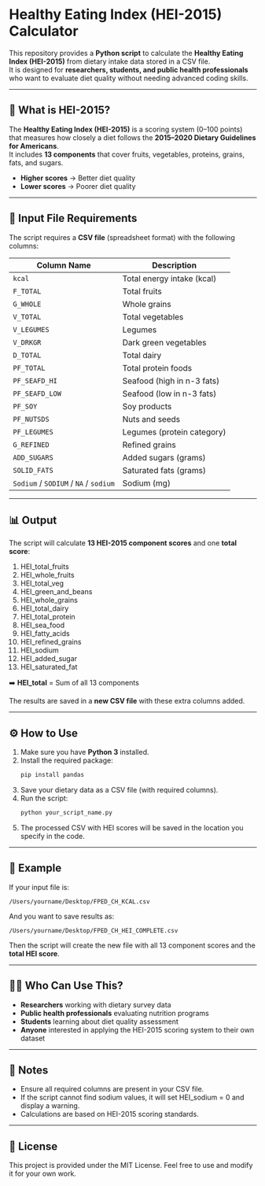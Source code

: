 # Healthy Eating Index (HEI-2015) Calculator

This repository provides a **Python script** to calculate the **Healthy Eating Index (HEI-2015)** from dietary intake data stored in a CSV file.  
It is designed for **researchers, students, and public health professionals** who want to evaluate diet quality without needing advanced coding skills.

---

## 📖 What is HEI-2015?

The **Healthy Eating Index (HEI-2015)** is a scoring system (0–100 points) that measures how closely a diet follows the **2015–2020 Dietary Guidelines for Americans**.  
It includes **13 components** that cover fruits, vegetables, proteins, grains, fats, and sugars.  

- **Higher scores** → Better diet quality  
- **Lower scores** → Poorer diet quality  

---

## 📝 Input File Requirements

The script requires a **CSV file** (spreadsheet format) with the following columns:  

| Column Name | Description |
|-------------|-------------|
| `kcal` | Total energy intake (kcal) |
| `F_TOTAL` | Total fruits |
| `G_WHOLE` | Whole grains |
| `V_TOTAL` | Total vegetables |
| `V_LEGUMES` | Legumes |
| `V_DRKGR` | Dark green vegetables |
| `D_TOTAL` | Total dairy |
| `PF_TOTAL` | Total protein foods |
| `PF_SEAFD_HI` | Seafood (high in n-3 fats) |
| `PF_SEAFD_LOW` | Seafood (low in n-3 fats) |
| `PF_SOY` | Soy products |
| `PF_NUTSDS` | Nuts and seeds |
| `PF_LEGUMES` | Legumes (protein category) |
| `G_REFINED` | Refined grains |
| `ADD_SUGARS` | Added sugars (grams) |
| `SOLID_FATS` | Saturated fats (grams) |
| `Sodium` / `SODIUM` / `NA` / `sodium` | Sodium (mg) |

---

## 📊 Output

The script will calculate **13 HEI-2015 component scores** and one **total score**:

1. HEI_total_fruits  
2. HEI_whole_fruits  
3. HEI_total_veg  
4. HEI_green_and_beans  
5. HEI_whole_grains  
6. HEI_total_dairy  
7. HEI_total_protein  
8. HEI_sea_food  
9. HEI_fatty_acids  
10. HEI_refined_grains  
11. HEI_sodium  
12. HEI_added_sugar  
13. HEI_saturated_fat  

➡️ **HEI_total** = Sum of all 13 components  

The results are saved in a **new CSV file** with these extra columns added.

---

## ⚙️ How to Use

1. Make sure you have **Python 3** installed.  
2. Install the required package:  
   ```bash
   pip install pandas
   ```  
3. Save your dietary data as a CSV file (with required columns).  
4. Run the script:  
   ```bash
   python your_script_name.py
   ```  
5. The processed CSV with HEI scores will be saved in the location you specify in the code.

---

## 📌 Example

If your input file is:  

```
/Users/yourname/Desktop/FPED_CH_KCAL.csv
```

And you want to save results as:  

```
/Users/yourname/Desktop/FPED_CH_HEI_COMPLETE.csv
```

Then the script will create the new file with all 13 component scores and the **total HEI score**.

---

## 👩‍🔬 Who Can Use This?

- **Researchers** working with dietary survey data  
- **Public health professionals** evaluating nutrition programs  
- **Students** learning about diet quality assessment  
- **Anyone** interested in applying the HEI-2015 scoring system to their own dataset  

---

## 📢 Notes

- Ensure all required columns are present in your CSV file.  
- If the script cannot find sodium values, it will set HEI_sodium = 0 and display a warning.  
- Calculations are based on HEI-2015 scoring standards.  

---

## 📜 License

This project is provided under the MIT License. Feel free to use and modify it for your own work.
